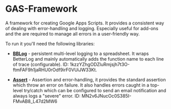 # GAS-Framework
A framework for creating Google Apps Scripts. It provides a consistent way of dealing with error-handling and logging. Especially useful for add-ons and the are required to manage all errors in a user-friendly way.

To run it you'll need the following libraries:

* **[BBLog](https://github.com/andrewroberts/BBLog)** - persistent multi-level logging to a spreadsheet. It wraps BetterLog and mainly automatically adds the function name to each line of trace (configurable). ID: 1kzzYZhgODZluRmjsjh7t3O-ftmFAF9h1jaRHU0rOdf9irF0VUiJW33Kt.

* **[Assert](https://github.com/andrewroberts/Assert)** - Assertion and error-handling, it provides the standard assertion which throw an error on failure. It also handles errors caught in a top-level try/catch which can be configured to send an email notification and always logs a "severe" error. ID: MN2v6JNucOc0S385I-FMvAB8_L47d2MW6
